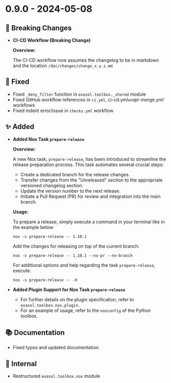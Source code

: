 # 0.9.0 - 2024-05-08

## 🚨 Breaking Changes
* **CI-CD Workflow (Breaking Change)**

    **Overview:**

    The CI-CD workflow now assumes the changelog to be in markdown and the location `/doc/changes/change_x.y.z.md`

## 🐞 Fixed
* Fixed `_deny_filter` function in `exasol.toolbox._shared` module
* Fixed GitHub workflow references in `ci.yml`, ci-cd.yml` and `pr-merge.yml` workflows
* Fixed indent error/issue in `checks.yml` workflow

## ✨ Added
* **Added Nox Task `prepare-release`**

    **Overview:**

    A new Nox task, `prepare-release`, has been introduced to streamline the release preparation process. This task automates several crucial steps:

    - Create a dedicated branch for the release changes.
    - Transfer changes from the "Unreleased" section to the appropriate versioned changelog section.
    - Update the version number to the next release.
    - Initiate a Pull Request (PR) for review and integration into the main branch.

    **Usage:**

    To prepare a release, simply execute a command in your terminal like in the example below:

    ```shell
    nox -s prepare-release -- 1.10.1
    ```

    Add the changes for releasing on top of the current branch:

    ```shell
    nox -s prepare-release -- 1.10.1 --no-pr --no-branch
    ```

    For additional options and help regarding the task `prepare-release`, execute:

    ```shell
    nox -s prepare-release -- -h 
    ```

* **Added Plugin Support for Nox Task `prepare-release`**

    - For further details on the plugin specification, refer to `exasol.toolbox.nox.plugin`.
    - For an example of usage, refer to the `noxconfig` of the Python toolbox.

## 📚 Documentation
* Fixed typos and updated documentation

## 🔩 Internal
* Restructured `exasol.toolbox.nox` module
